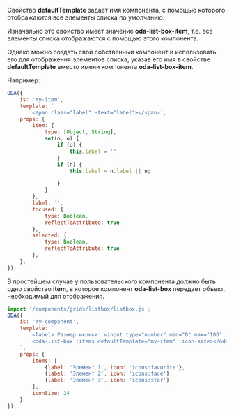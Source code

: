 Свойство **defaultTemplate** задает имя компонента, с помощью которого отображаются все элементы списка по умолчанию.

Изначально это свойство имеет значение **oda-list-box-item**, т.е. все элементы списка отображаются с помощью этого компонента.

Однако можно создать свой собственный компонент и использовать его для отображения элементов списка, указав его имя в свойстве **defaultTemplate** вместо имени компонента **oda-list-box-item**.

Например:

```javascript _run_line_edit_loadoda_[my-item.js]
ODA({
    is: 'my-item',
    template: `
        <span class="label" ~text="label"></span>`,
    props: {
        item: {
            type: [Object, String],
            set(n, o) {
                if (o) {
                    this.label = '';
                }
                if (n) {
                    this.label = n.label || n;

                }
            }
        },
        label: '',
        focused: {
            type: Boolean,
            reflectToAttribute: true
        },
        selected: {
            type: Boolean,
            reflectToAttribute: true
        },
    },
});
```

В простейшем случае у пользовательского компонента должно быть одно свойство **item**, в которое компонент **oda-list-box** передает объект, необходимый для отображения.

```javascript _run_line_edit_loadoda_[my-component.js]_{my-item.js}_h=160_
import '/components/grids/listbox/listbox.js';
ODA({
    is: 'my-component',
    template: `
        <label> Размер иконки: <input type="number" min="0" max="100" ::value="iconSize">px</label>
        <oda-list-box :items defaultTemplate="my-item" :icon-size></oda-list-box>
    `,
    props: {
        items: [
            {label: 'Элемент 1', icon: 'icons:favorite'},
            {label: 'Элемент 2', icon: 'icons:face'},
            {label: 'Элемент 3', icon: 'icons:star'},
        ],
        iconSize: 24
    }
});
```
